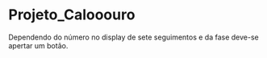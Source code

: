 # Projeto_Calooouro
Dependendo do número no display de sete seguimentos e da fase deve-se apertar um botão.
